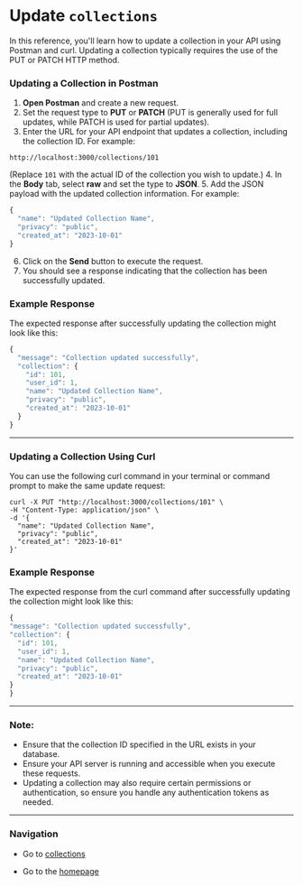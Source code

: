 # Update `collections`

In this reference, you'll learn how to update a collection in your API using Postman and curl. Updating a collection typically requires the use of the PUT or PATCH HTTP method.

### Updating a Collection in Postman

1. **Open Postman** and create a new request.
2. Set the request type to **PUT** or **PATCH** (PUT is generally used for full updates, while PATCH is used for partial updates).
3. Enter the URL for your API endpoint that updates a collection, including the collection ID. For example:

```shell
http://localhost:3000/collections/101
```

(Replace `101` with the actual ID of the collection you wish to update.)
4. In the **Body** tab, select **raw** and set the type to **JSON**.
5. Add the JSON payload with the updated collection information. For example:

```js
{
  "name": "Updated Collection Name",
  "privacy": "public",
  "created_at": "2023-10-01"
}
```

6. Click on the **Send** button to execute the request.
7. You should see a response indicating that the collection has been successfully updated.

### Example Response

The expected response after successfully updating the collection might look like this:

```js
{
  "message": "Collection updated successfully",
  "collection": {
    "id": 101,
    "user_id": 1,
    "name": "Updated Collection Name",
    "privacy": "public",
    "created_at": "2023-10-01"
  }
}
```

---

### Updating a Collection Using Curl

You can use the following curl command in your terminal or command prompt to make the same update request:

```shell
curl -X PUT "http://localhost:3000/collections/101" \
-H "Content-Type: application/json" \
-d '{
  "name": "Updated Collection Name",
  "privacy": "public",
  "created_at": "2023-10-01"
}'
```

### Example Response

The expected response from the curl command after successfully updating the collection might look like this:

  ```js
{
  "message": "Collection updated successfully",
  "collection": {
    "id": 101,
    "user_id": 1,
    "name": "Updated Collection Name",
    "privacy": "public",
    "created_at": "2023-10-01"
  }
}
  ```

---

### Note:
- Ensure that the collection ID specified in the URL exists in your database.
- Ensure your API server is running and accessible when you execute these requests.
- Updating a collection may also require certain permissions or authentication, so ensure you handle any authentication tokens as needed.

---

### Navigation

* Go to [collections](https://cnjoyce1225.github.io/the-archivist/Resources/collections.html)

* Go to the [homepage](https://cnjoyce1225.github.io/the-archivist/)
